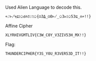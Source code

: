 Used Alien Language to decode this.

```
⌖⌰⊬⍀⊑⟟⎐☌⋔⏁⌰⟟⎐{☊3⍙_☊0⊬_⎐3⋉⟟⎐53⊑_⋔⌖!!}
```

Affine Cipher
```
XLYRHIVGMTLIV{C3W_C0Y_V3ZIV53H_MX!!}
```

Flag:
```
THUNDERCIPHER{Y3S_Y0U_R3VER53D_IT!!}
```